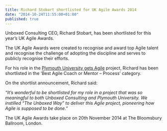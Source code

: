```yaml
---
title: Richard Stobart shortlisted for UK Agile Awards 2014
date: "2014-10-24T11:55:00+01:00"
published: true
---
```



<p>Unboxed Consulting CEO, Richard Stobart, has been shortlisted for this year’s UK Agile Awards.<br/></p>

<p>The UK Agile Awards were created to recognise and award top Agile talent and recognise the challenge of adopting the discipline and serves to publicly recognise their efforts.<br/></p>

<p>For his role in the <a href="../product-stories/plymouth-university-gets-agile">Plymouth University gets Agile</a> project, Richard has been shortlisted in the ‘Best Agile Coach or Mentor – Process’ category.<br/></p>

<p>On the shortlist announcement, Richard said:<br/></p>

<p><i>“It’s wonderful to be shortlisted for my role in a project that was so meaningful to both Unboxed Consulting and Plymouth University. We instilled “The Unboxed Way” to deliver this Agile project, pioneering how Agile is supposed to be done.”</i><br/></p>

<p>The UK Agile Awards take place on 20th November 2014 at The Bloomsbury Ballroom, London.</p>
